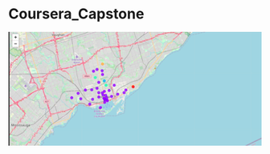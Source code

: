 # Coursera_Capstone

![Alt-Text](https://raw.githubusercontent.com/sivosevic/Coursera_Capstone/master/Cluster_map.png)
